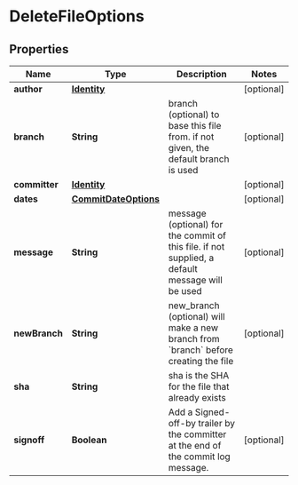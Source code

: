 # DeleteFileOptions

## Properties
Name | Type | Description | Notes
------------ | ------------- | ------------- | -------------
**author** | [**Identity**](Identity.md) |  |  [optional]
**branch** | **String** | branch (optional) to base this file from. if not given, the default branch is used |  [optional]
**committer** | [**Identity**](Identity.md) |  |  [optional]
**dates** | [**CommitDateOptions**](CommitDateOptions.md) |  |  [optional]
**message** | **String** | message (optional) for the commit of this file. if not supplied, a default message will be used |  [optional]
**newBranch** | **String** | new_branch (optional) will make a new branch from &#x60;branch&#x60; before creating the file |  [optional]
**sha** | **String** | sha is the SHA for the file that already exists | 
**signoff** | **Boolean** | Add a Signed-off-by trailer by the committer at the end of the commit log message. |  [optional]
